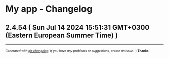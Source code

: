 # My app - Changelog

## 2.4.54  ( Sun Jul 14 2024 15:51:31 GMT+0300 (Eastern European Summer Time) )



---
<sub><sup>*Generated with [git-changelog](https://github.com/rafinskipg/git-changelog). If you have any problems or suggestions, create an issue.* :) **Thanks** </sub></sup>
